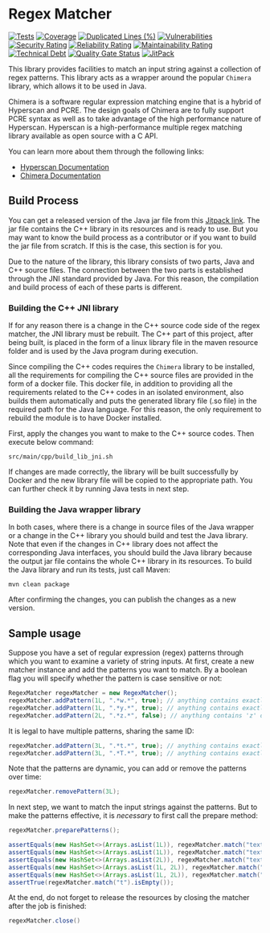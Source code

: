 # Regex Matcher
[![Tests](https://github.com/sahabpardaz/regex-matcher/actions/workflows/maven.yml/badge.svg?branch=main)](https://github.com/sahabpardaz/regex-matcher/actions/workflows/maven.yml)
[![Coverage](https://sonarcloud.io/api/project_badges/measure?project=sahabpardaz_regex-matcher&metric=coverage)](https://sonarcloud.io/dashboard?id=sahabpardaz_regex-matcher)
[![Duplicated Lines (%)](https://sonarcloud.io/api/project_badges/measure?project=sahabpardaz_regex-matcher&metric=duplicated_lines_density)](https://sonarcloud.io/dashboard?id=sahabpardaz_regex-matcher)
[![Vulnerabilities](https://sonarcloud.io/api/project_badges/measure?project=sahabpardaz_regex-matcher&metric=vulnerabilities)](https://sonarcloud.io/dashboard?id=sahabpardaz_regex-matcher)
[![Security Rating](https://sonarcloud.io/api/project_badges/measure?project=sahabpardaz_regex-matcher&metric=security_rating)](https://sonarcloud.io/dashboard?id=sahabpardaz_regex-matcher)
[![Reliability Rating](https://sonarcloud.io/api/project_badges/measure?project=sahabpardaz_regex-matcher&metric=reliability_rating)](https://sonarcloud.io/dashboard?id=sahabpardaz_regex-matcher)
[![Maintainability Rating](https://sonarcloud.io/api/project_badges/measure?project=sahabpardaz_regex-matcher&metric=sqale_rating)](https://sonarcloud.io/dashboard?id=sahabpardaz_regex-matcher)
[![Technical Debt](https://sonarcloud.io/api/project_badges/measure?project=sahabpardaz_regex-matcher&metric=sqale_index)](https://sonarcloud.io/dashboard?id=sahabpardaz_regex-matcher)
[![Quality Gate Status](https://sonarcloud.io/api/project_badges/measure?project=sahabpardaz_regex-matcher&metric=alert_status)](https://sonarcloud.io/dashboard?id=sahabpardaz_regex-matcher)
[![JitPack](https://jitpack.io/v/sahabpardaz/regex-matcher.svg)](https://jitpack.io/#sahabpardaz/regex-matcher)

This library provides facilities to match an input string against a collection of regex patterns.
This library acts as a wrapper around the popular `Chimera` library, which allows it to be used in Java.

Chimera is a software regular expression matching engine that is a hybrid of Hyperscan and PCRE. The design
goals of Chimera are to fully support PCRE syntax as well as to take advantage of the high performance
nature of Hyperscan. Hyperscan is a high-performance multiple regex matching library available as open source
with a C API.

You can learn more about them through the following links:
+ [Hyperscan Documentation](https://intel.github.io/hyperscan/dev-reference/intro.html)
+ [Chimera Documentation](https://intel.github.io/hyperscan/dev-reference/chimera.html)

## Build Process

You can get a released version of the Java jar file from this
[Jitpack link](https://jitpack.io/#sahabpardaz/regex-matcher). The jar file contains the C++ library 
in its resources and is ready to use. But you may want to know the build process as a contributor or 
if you want to build the jar file from scratch. If this is the case, this section is for you.

Due to the nature of the library, this library consists of two parts, Java and C++ source files.
The connection between the two parts is established through the JNI standard provided by Java.
For this reason, the compilation and build process of each of these parts is different.

### Building the C++ JNI library

If for any reason there is a change in the C++ source code side of the regex matcher, the JNI
library must be rebuilt. The C++ part of this project, after being built, is placed in the form of
a linux library file in the maven resource folder and is used by the Java program during execution.

Since compiling the C++ codes requires the `Chimera` library to be installed, all the requirements
for compiling the C++ source files are provided in the form of a docker file. This docker file,
in addition to providing all the requirements related to the C++ codes in an isolated environment,
also builds them automatically and puts the generated library file (.so file) in the required path
for the Java language. For this reason, the only requirement to rebuild the module is to have Docker installed.

First, apply the changes you want to make to the C++ source codes. Then execute below command:

```
src/main/cpp/build_lib_jni.sh
```

If changes are made correctly, the library will be built successfully by Docker and the new
library file will be copied to the appropriate path. You can further check it by running Java
tests in next step.

### Building the Java wrapper library

In both cases, where there is a change in source files of the Java wrapper or a change in the C++ library
you should build and test the Java library. Note that even if the changes in C++ library does not affect
the corresponding Java interfaces, you should build the Java library because the output jar file contains
the whole C++ library in its resources. To build the Java library and run its tests, just call Maven:

```
mvn clean package
```

After confirming the changes, you can publish the changes as a new version.

## Sample usage

Suppose you have a set of regular expression (regex) patterns through which you want to examine
a variety of string inputs. At first, create a new matcher instance and add the patterns you
want to match. By a boolean flag you will specify whether the pattern is case sensitive or not:

```java
RegexMatcher regexMatcher = new RegexMatcher();
regexMatcher.addPattern(1L, ".*w.*", true); // anything contains exactly 'w'
regexMatcher.addPattern(1L, ".*y.*", true); // anything contains exactly 'y'
regexMatcher.addPattern(2L, ".*z.*", false); // anything contains 'z' or 'Z'
```

It is legal to have multiple patterns, sharing the same ID:

```java
regexMatcher.addPattern(3L, ".*t.*", true); // anything contains exactly 't'
regexMatcher.addPattern(3L, ".*T.*", true); // anything contains exactly 'T'
```

Note that the patterns are dynamic, you can add or remove the patterns over time:

```java
regexMatcher.removePattern(3L);
```

In next step, we want to match the input strings against the patterns. But to make the
patterns effective, it is _necessary_ to first call the prepare method:

```java
regexMatcher.preparePatterns();

assertEquals(new HashSet<>(Arrays.asList(1L)), regexMatcher.match("text-contains-w-letter"));
assertEquals(new HashSet<>(Arrays.asList(1L)), regexMatcher.match("text-contains-y-letter"));
assertEquals(new HashSet<>(Arrays.asList(2L)), regexMatcher.match("text-contains-z-letter"));
assertEquals(new HashSet<>(Arrays.asList(1L, 2L)), regexMatcher.match("text-contains-wz-letter"));
assertEquals(new HashSet<>(Arrays.asList(1L, 2L)), regexMatcher.match("text-contains-wyz-letter"));
assertTrue(regexMatcher.match("t").isEmpty());
```

At the end, do not forget to release the resources by closing the matcher after the job is finished:

```java
regexMatcher.close()
```
